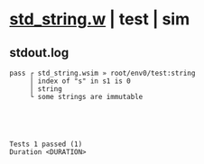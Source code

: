 # [std_string.w](../../../../../examples/tests/valid/std_string.w) | test | sim

## stdout.log
```log
pass ┌ std_string.wsim » root/env0/test:string
     │ index of "s" in s1 is 0
     │ string
     └ some strings are immutable
 




Tests 1 passed (1) 
Duration <DURATION>

```

